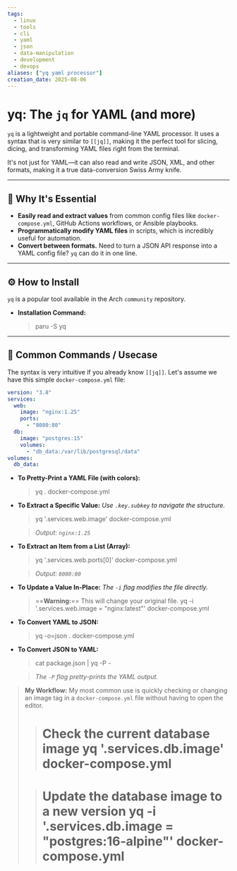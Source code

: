 ```yaml
---
tags:
  - linux
  - tools
  - cli
  - yaml
  - json
  - data-manipulation
  - development
  - devops
aliases: ["yq yaml processor"]
creation_date: 2025-08-06
---
```


# yq: The `jq` for YAML (and more)

`yq` is a lightweight and portable command-line YAML processor. It uses a syntax that is very similar to `[[jq]]`, making it the perfect tool for slicing, dicing, and transforming YAML files right from the terminal.

It's not just for YAML—it can also read and write JSON, XML, and other formats, making it a true data-conversion Swiss Army knife.

---
## 🤔 Why It's Essential
- **Easily read and extract values** from common config files like `docker-compose.yml`, GitHub Actions workflows, or Ansible playbooks.
- **Programmatically modify YAML files** in scripts, which is incredibly useful for automation.
- **Convert between formats.** Need to turn a JSON API response into a YAML config file? `yq` can do it in one line.

---
## ⚙️ How to Install
`yq` is a popular tool available in the Arch `community` repository.

- **Installation Command:**
  > paru -S yq

---
## 🚀 Common Commands / Usecase
The syntax is very intuitive if you already know `[[jq]]`. Let's assume we have this simple `docker-compose.yml` file:

```yaml
version: "3.8"
services:
  web:
    image: "nginx:1.25"
    ports:
      - "8080:80"
  db:
    image: "postgres:15"
    volumes:
      - "db_data:/var/lib/postgresql/data"
volumes:
  db_data:
  ```
- **To Pretty-Print a YAML File (with colors):**
    
    > yq . docker-compose.yml
    
- **To Extract a Specific Value:** _Use `.key.subkey` to navigate the structure._
    
    > yq '.services.web.image' docker-compose.yml
    
    > _Output: `nginx:1.25`_
    
- **To Extract an Item from a List (Array):**
    
    > yq '.services.web.ports[0]' docker-compose.yml
    
    > _Output: `8080:80`_
    
- **To Update a Value In-Place:** _The `-i` flag modifies the file directly._
    
    > ==**Warning:**== This will change your original file. yq -i '.services.web.image = "nginx:latest"' docker-compose.yml
    
- **To Convert YAML to JSON:**
    
    > yq -o=json . docker-compose.yml
    
- **To Convert JSON to YAML:**
    
    > cat package.json | yq -P -
    
    > _The `-P` flag pretty-prints the YAML output._
    

> **My Workflow:** My most common use is quickly checking or changing an image tag in a `docker-compose.yml` file without having to open the editor.
> 
> > # Check the current database image yq '.services.db.image' docker-compose.yml
> 
> > # Update the database image to a new version yq -i '.services.db.image = "postgres:16-alpine"' docker-compose.yml